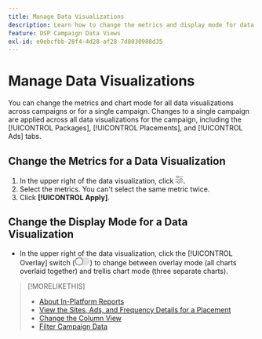 ```yaml
---
title: Manage Data Visualizations
description: Learn how to change the metrics and display mode for data visualizations.
feature: DSP Campaign Data Views
exl-id: e0ebcfbb-28f4-4d28-af28-7d8030988d35
---
```

# Manage Data Visualizations

You can change the metrics and chart mode for all data visualizations across campaigns or for a single campaign. Changes to a single campaign are applied across all data visualizations for the campaign, including the [!UICONTROL Packages], [!UICONTROL Placements], and [!UICONTROL Ads] tabs.

## Change the Metrics for a Data Visualization

1. In the upper right of the data visualization, click ![Settings](/help/dsp/assets/settings-chart.png).
1. Select the metrics.
   You can't select the same metric twice.
1. Click **[!UICONTROL Apply]**.

## Change the Display Mode for a Data Visualization

* In the upper right of the data visualization, click the [!UICONTROL Overlay] switch (![Overlay switch](/help/dsp/assets/overlay.png)) to change between overlay mode (all charts overlaid together) and trellis chart mode (three separate charts).

>[!MORELIKETHIS]
>
>* [About In-Platform Reports](campaign-reports-about.md)
>* [View the Sites, Ads, and Frequency Details for a Placement](placement-details-view.md)
>* [Change the Column View](column-view-change.md)
>* [Filter Campaign Data](campaign-data-filter.md)
